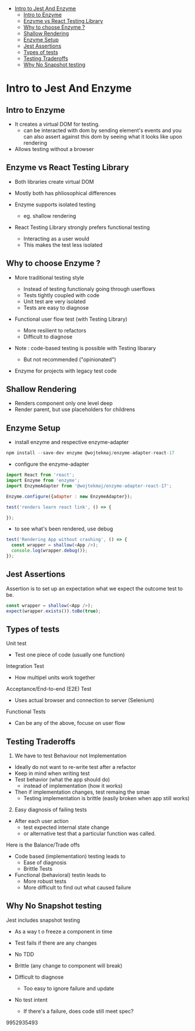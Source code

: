 
- [Intro to Jest And Enzyme](#intro-to-jest-and-enzyme)
  - [Intro to Enzyme](#intro-to-enzyme)
  - [Enzyme vs React Testing Library](#enzyme-vs-react-testing-library)
  - [Why to choose Enzyme ?](#why-to-choose-enzyme-)
  - [Shallow Rendering](#shallow-rendering)
  - [Enzyme Setup](#enzyme-setup)
  - [Jest Assertions](#jest-assertions)
  - [Types of tests](#types-of-tests)
  - [Testing Traderoffs](#testing-traderoffs)
  - [Why No Snapshot testing](#why-no-snapshot-testing)

# Intro to Jest And Enzyme 
## Intro to Enzyme
- It creates a virtual DOM for testing.
  - can be interacted with dom by sending element's events and you can also assert against this dom by seeing what it looks like upon rendering 
- Allows testing without a browser 

## Enzyme vs React Testing Library 
- Both libraries create virtual DOM
- Mostly both has phliosophical differences 

- Enzyme supports isolated testing 
  - eg. shallow rendering 
- React Testing Library strongly prefers functional testing 
  - Interacting as a user would 
  - This makes the test less isolated 

## Why to choose Enzyme ?
- More traditional testing style
  - Instead of testing functionaly going through userflows
  - Tests tightly coupled with code  
  - Unit test are very isolated 
  - Tests are easy to diagnose 
  
- Functional user flow test (with Testing Library)
  - More resilient to refactors
  - Difficult to diagnose 
- Note : code-based testing is possible with Testing libarary
  - But not recommended ("opinionated")
- Enzyme for projects with legacy test code 

## Shallow Rendering
- Renders component only one level deep
- Render parent, but use placeholders for childrens 

## Enzyme Setup
- install enzyme and respective enzyme-adapter 
```javascript
npm install --save-dev enzyme @wojtekmaj/enzyme-adapter-react-17
``` 
- configure the enzyme-adapter 
```javascript
import React from 'react';
import Enzyme from 'enzyme';
import EnzymeAdapter from '@wojtekmaj/enzyme-adapter-react-17';

Enzyme.configure({adapter : new EnzymeAdapter});

test('renders learn react link', () => {

});
```

- to see what's been rendered, use debug
```javascript
test('Rendering App without crashing', () => {
  const wrapper = shallow(<App />);
  console.log(wrapper.debug());
});

```

## Jest Assertions 
Assertion is to set up an expectation what we expect the outcome test to be. 
```javascript
const wrapper = shallow(<App />);
expect(wrapper.exists()).toBe(true);
```

## Types of tests 
Unit test
- Test one piece of code (usually one function)

Integration Test
- How multipel units work together 

Acceptance/End-to-end (E2E) Test
- Uses actual browser and connection to server (Selenium) 

Functional Tests
- Can be any of the above, focuse on user flow 

## Testing Traderoffs 
1. We have to test Behaviour not Implementation 
- Ideally do not want to re-write test after a refactor 
- Keep in mind when writing test
- Test behavior (what the app should do)
  - instead of implementation (how it works)
- Then if implementation changes, test remaing the smae
  - Testing implementation is brittle (easily broken when app still works)

2. Easy diagnosis of failing tests 
- After each user action
  - test expected internal state change
  - or alternative test that a particular function was called. 
  
Here is the Balance/Trade offs
- Code based (implementation) testing leads to
  - Ease of diagnosis
  - Brittle Tests
- Functional (behavioral) testin leads to
  - More robust tests
  - More difficult to find out what caused failure 


## Why No Snapshot testing 
Jest includes snapshot testing 
  - As a way t o freeze a component in time 
  - Test fails if there are any changes 

- No TDD
- Brittle (any change to component will break)
- Difficult to diagnose
  - Too easy to ignore failure and update
- No test intent 
  - If there's a failure, does code still meet spec?



9952935493